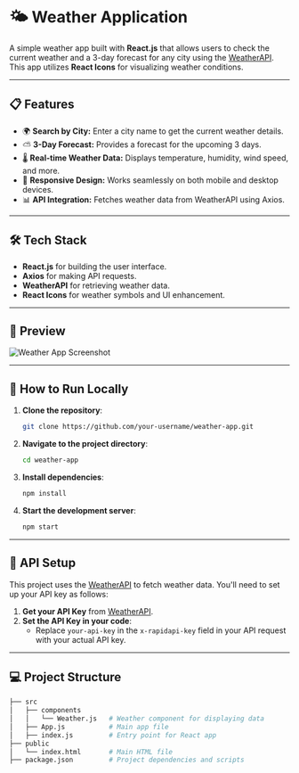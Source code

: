 # 🌤️ Weather Application

A simple weather app built with **React.js** that allows users to check the current weather and a 3-day forecast for any city using the [WeatherAPI](https://www.weatherapi.com/). This app utilizes **React Icons** for visualizing weather conditions.

---

## 📋 Features

- 🌍 **Search by City:** Enter a city name to get the current weather details.
- ⛅ **3-Day Forecast:** Provides a forecast for the upcoming 3 days.
- 🌡️ **Real-time Weather Data:** Displays temperature, humidity, wind speed, and more.
- 🚀 **Responsive Design:** Works seamlessly on both mobile and desktop devices.
- 📊 **API Integration:** Fetches weather data from WeatherAPI using Axios.

---

## 🛠️ Tech Stack

- **React.js** for building the user interface.
- **Axios** for making API requests.
- **WeatherAPI** for retrieving weather data.
- **React Icons** for weather symbols and UI enhancement.

---

## 📸 Preview

![Weather App Screenshot](screenshot.png)

---

## 🚀 How to Run Locally

1. **Clone the repository**:
    ```bash
    git clone https://github.com/your-username/weather-app.git
    ```

2. **Navigate to the project directory**:
    ```bash
    cd weather-app
    ```

3. **Install dependencies**:
    ```bash
    npm install
    ```

4. **Start the development server**:
    ```bash
    npm start
    ```

---

## 📄 API Setup

This project uses the [WeatherAPI](https://www.weatherapi.com/) to fetch weather data. You'll need to set up your API key as follows:

1. **Get your API Key** from [WeatherAPI](https://www.weatherapi.com/).
2. **Set the API Key in your code**:
   - Replace `your-api-key` in the `x-rapidapi-key` field in your API request with your actual API key.

---

## 💻 Project Structure

```bash
├── src
│   ├── components
│   │   └── Weather.js   # Weather component for displaying data
│   ├── App.js           # Main app file
│   ├── index.js         # Entry point for React app
├── public
│   └── index.html       # Main HTML file
├── package.json         # Project dependencies and scripts

